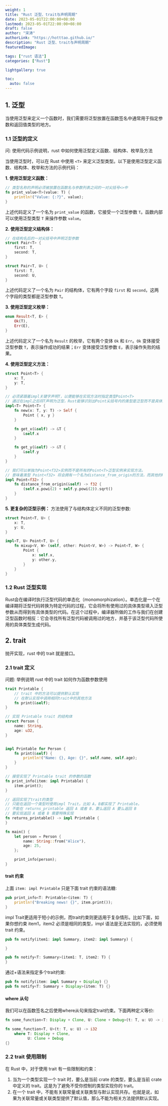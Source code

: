 ```yaml
---
weight: 1
title: "Rust 泛型、trait与声明周期"
date: 2023-05-01T22:00:00+08:00
lastmod: 2023-05-01T22:00:00+08:00
draft: false
author: "宋涛"
authorLink: "https://hotttao.github.io/"
description: "Rust 泛型、trait与声明周期"
featuredImage: 

tags: ["rust 语法"]
categories: ["Rust"]

lightgallery: true

toc:
  auto: false
---
```


## 1. 泛型
当使用泛型来定义一个函数时，我们需要将泛型放置在函数签名中通常用于指定参数和返回值类型的地方。

### 1.1 泛型的定义
问: 使用代码示例说明，rust 中如何使用泛型定义函数、结构体、枚举及方法

当使用泛型时，可以在 Rust 中使用 `<T>` 来定义泛型类型。以下是使用泛型定义函数、结构体、枚举和方法的示例代码：

**1. 使用泛型定义函数：**

```rust
// 类型名称的声明必须被放置在函数名与参数列表之间的一对尖括号<>中
fn print_value<T>(value: T) {
    println!("Value: {:?}", value);
}
```

上述代码定义了一个名为 `print_value` 的函数，它接受一个泛型参数 `T`。函数内部可以使用泛型类型 `T` 来操作参数 `value`。

**2. 使用泛型定义结构体：**

```rust
// 在结构名后的一对尖括号中声明泛型参数
struct Pair<T> {
    first: T,
    second: T,
}

struct Pair<T, U> {
    first: T,
    second: U,
}
```

上述代码定义了一个名为 `Pair` 的结构体，它有两个字段 `first` 和 `second`，这两个字段的类型都是泛型参数 `T`。

**3. 使用泛型定义枚举：**

```rust
enum Result<T, E> {
    Ok(T),
    Err(E),
}
```

上述代码定义了一个名为 `Result` 的枚举，它有两个变体 `Ok` 和 `Err`。`Ok` 变体接受泛型参数 `T`，表示操作成功的结果；`Err` 变体接受泛型参数 `E`，表示操作失败的结果。

**4. 使用泛型定义方法：**

```rust
struct Point<T> {
    x: T,
    y: T,
}

// 必须紧跟着impl关键字声明T，以便能够在实现方法时指定类型Point<T>
// 通过在impl之后将T声明为泛型，Rust能够识别出Point尖括号内的类型是泛型而不是具体类型。
impl<T> Point<T> {
    fn new(x: T, y: T) -> Self {
        Point { x, y }
    }

    fn get_x(&self) -> &T {
        &self.x
    }

    fn get_y(&self) -> &T {
        &self.y
    }
}

// 我们可以单独为Point<f32>实例而不是所有的Point<T>泛型实例来实现方法。
// 意味着类型 Point<f32> 将会拥有一个名为distance_from_origin的方法，而其他的Point<T>实例则没有该方法的定义。
impl Point<f32> {
    fn distance_from_origin(&self) -> f32 {
        (self.x.powi(2) + self.y.powi(2)).sqrt()
    }
}
```

**5. 更复杂的泛型示例：**
方法使用了与结构体定义不同的泛型参数:

```rust
struct Point<T, U> {
    x: T,
    y: U,
}

impl<T, U> Point<T, U> {
    fn mixup<V, W> (self, other: Point<V, W>) -> Point<T, W> {
        Point {
            x: self.x,
            y: other.y,
        }
    }
}

```

### 1.2 Rust 泛型实现
Rust会在编译时执行泛型代码的单态化（monomorphization）。单态化是一个在编译期将泛型代码转换为特定代码的过程，它会将所有使用过的具体类型填入泛型参数从而得到有具体类型的代码。在这个过程中，编译器所做的工作与我们在创建泛型函数时相反：它会寻找所有泛型代码被调用过的地方，并基于该泛型代码所使用的具体类型生成代码。

## 2. trait
抛开实现，rust 中的 trait 就是接口。

### 2.1 trait 定义
问题: 举例说明 rust 中的 trait 如何作为函数参数使用

```rust
trait Printable {
    // trait 中的方法可以提供默认实现
    // 在默认实现中调用相同trait中的其他方法
    fn print(&self);
}

// 实现 Printable trait 的结构体
struct Person {
    name: String,
    age: u32,
}


impl Printable for Person {
    fn print(&self) {
        println!("Name: {}, Age: {}", self.name, self.age);
    }
}

// 接受实现了 Printable trait 的参数的函数
fn print_info(item: impl Printable) {
    item.print();
}

// 返回实现了trait的类型
// 只能在返回一个类型时使用impl Trait。比如 A，B都实现了 Printable。
// 不能在 returns_printable 返回 A 或者 B，要么返回 A 要么返回 B
// 要实现返回 A 或者 B 需要特殊实现
fn returns_printable() -> impl Printable {
}

fn main() {
    let person = Person {
        name: String::from("Alice"),
        age: 25,
    };

    print_info(person);
}
```

#### trait 约束
上面 `item: impl Printable` 只是下面 trait 约束的语法糖:

```rust
pub print_info<T: Printable>(item: T) {
    println!("Breaking news! {}", item.print());
}
```

impl Trait更适用于短小的示例，而trait约束则更适用于复杂情形。比如下面，如果你想约束 item1，item2 必须是相同的类型，impl 语法是无法实现的，必须使用 trait 约束。

```rust
pub fn notify(item1: impl Summary, item2: impl Summary) {

}

pub fn notify<T: Summary>(item1: T, item2: T) {
}
```

通过+语法来指定多个trait约束:

```rust
pub fn notify(item: impl Summary + Display) {}
pub fn notify<T: Summary + Display>(item: T) {}
```

#### where 从句
我们可以在函数签名之后使用where从句来指定trait约束。下面两种定义等价:

```rust
fn some_function<T: Display + Clone, U: Clone + Debug>(t: T, u: U) -> i32 {}

fn some_function<T, U>(t: T, u: U) -> i32
    where T: Display + Clone,
          U: Clone + Debug
{}
```

### 2.2 trait 使用限制
在 Rust 中，对于使用 trait 有一些限制和约束：
1. 当为一个类型实现一个 trait 时，要么是当前 crate 的类型，要么是当前 crate 中定义的 trait。这是为了避免不受你控制的类型实现你的 trait。
2. 在一个 trait 中，不能有关联常量或关联类型与默认实现共存。也就是说，如果为关联常量或关联类型提供了默认值，那么不能为相关方法提供默认实现。
